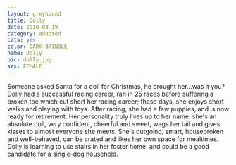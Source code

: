 ```yaml
---
layout: greyhound
title: Dolly
date: 2010-03-19
category: adopted
cats: yes
color: DARK BRINDLE
name: Dolly
pic: dolly.jpg
sex: FEMALE
---
```


Someone asked Santa for a doll for Christmas, he brought her...was it you? Dolly had a successful racing career, ran
in 25 races before suffering a broken toe which cut short her racing career; these days, she enjoys short walks and
playing with toys. After racing, she had a few puppies, and is now ready for retirement. Her personality truly lives
up to her name: she's an absolute doll, very confident, cheerful and sweet, wags her tail and gives kisses to almost
everyone she meets. She's outgoing, smart, housebroken and well-behaved, can be crated and likes her own space for
mealtimes. Dolly is learning to use stairs in her foster home, and could be a good candidate for a single-dog
household.
